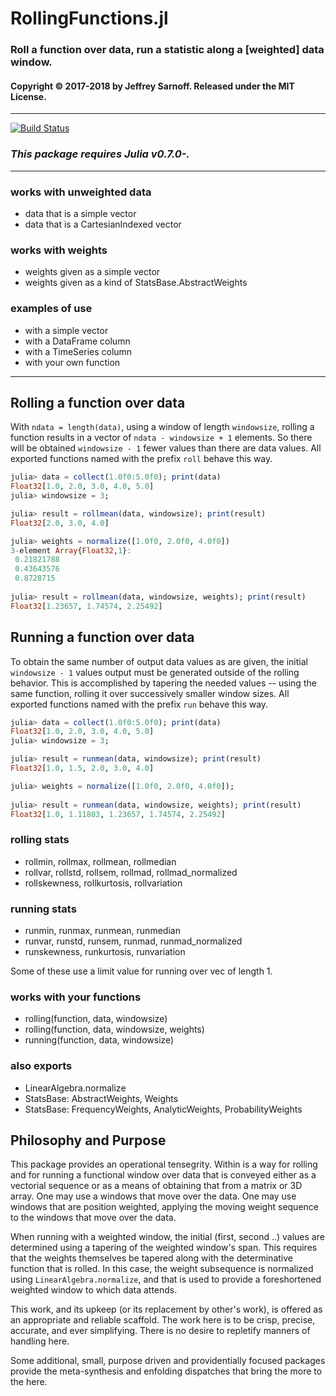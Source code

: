 # RollingFunctions.jl

### Roll a function over data, run a statistic along a [weighted] data window.

#### Copyright © 2017-2018 by Jeffrey Sarnoff.  Released under the MIT License.

-----



[![Build Status](https://travis-ci.org/JeffreySarnoff/RollingFunctions.jl.svg?branch=master)](https://travis-ci.org/JeffreySarnoff/RollingFunctions.jl)

### _This package requires Julia v0.7.0-._
-----

### works with unweighted data
- data that is a simple vector
- data that is a CartesianIndexed vector

### works with weights
- weights given as a simple vector
- weights given as a kind of StatsBase.AbstractWeights

### examples of use
- with a simple vector
- with a DataFrame column
- with a TimeSeries column
- with your own function

---------

## Rolling a function over data

With `ndata = length(data)`, using a window of length `windowsize`, rolling a function results in a vector of `ndata - windowsize + 1` elements.  So there will be obtained `windowsize - 1` fewer values than there are data values. All exported functions named with the prefix `roll` behave this way.

```julia
julia> data = collect(1.0f0:5.0f0); print(data)
Float32[1.0, 2.0, 3.0, 4.0, 5.0]
julia> windowsize = 3;

julia> result = rollmean(data, windowsize); print(result)
Float32[2.0, 3.0, 4.0]
```

```julia
julia> weights = normalize([1.0f0, 2.0f0, 4.0f0])
3-element Array{Float32,1}:
 0.21821788
 0.43643576
 0.8728715 
 
julia> result = rollmean(data, windowsize, weights); print(result)
Float32[1.23657, 1.74574, 2.25492]
```

## Running a function over data

To obtain the same number of output data values as are given, the initial `windowsize - 1` values output must be generated outside of the rolling behavior.  This is accomplished by tapering the needed values -- using the same function, rolling it over successively smaller window sizes.  All exported functions named with the prefix `run` behave this way.

```julia
julia> data = collect(1.0f0:5.0f0); print(data)
Float32[1.0, 2.0, 3.0, 4.0, 5.0]
julia> windowsize = 3;

julia> result = runmean(data, windowsize); print(result)
Float32[1.0, 1.5, 2.0, 3.0, 4.0]
```

```julia
julia> weights = normalize([1.0f0, 2.0f0, 4.0f0]);
 
julia> result = runmean(data, windowsize, weights); print(result)
Float32[1.0, 1.11803, 1.23657, 1.74574, 2.25492]
```

### rolling stats
- rollmin, rollmax, rollmean, rollmedian
- rollvar, rollstd, rollsem, rollmad, rollmad_normalized
- rollskewness, rollkurtosis, rollvariation

### running stats
- runmin, runmax, runmean, runmedian
- runvar, runstd, runsem, runmad, runmad_normalized
- runskewness, runkurtosis, runvariation

Some of these use a limit value for running over vec of length 1.

### works with your functions
- rolling(function, data, windowsize)
- rolling(function, data, windowsize, weights)
- running(function, data, windowsize)

### also exports
- LinearAlgebra.normalize
- StatsBase: AbstractWeights, Weights
- StatsBase: FrequencyWeights, AnalyticWeights, ProbabilityWeights

## Philosophy and Purpose

This package provides an operational tensegrity.  Within is a way for rolling and for running a functional window over data that is conveyed either as a vectorial sequence or as a means of obtaining that from a matrix or 3D array.  One may use a windows that move over the data.  One may use windows that are position weighted, applying the moving weight sequence to the windows that move over the data.

When running with a weighted window, the initial (first, second ..) values are determined using a tapering of the weighted window's span.  This requires that the weights themselves be tapered along with the determinative function that is rolled.  In this case, the weight subsequence is normalized using `LinearAlgebra.normalize`, and that is used to provide a foreshortened weighted window to which data attends.

This work, and its upkeep (or its replacement by other's work), is offered as an appropriate and reliable scaffold. The work here is to be crisp, precise, accurate, and ever simplifying.  There is no desire to repletify manners of handling here.

Some additional, small, purpose driven and providentially focused packages provide the meta-synthesis and enfolding dispatches that bring the more to the here.
